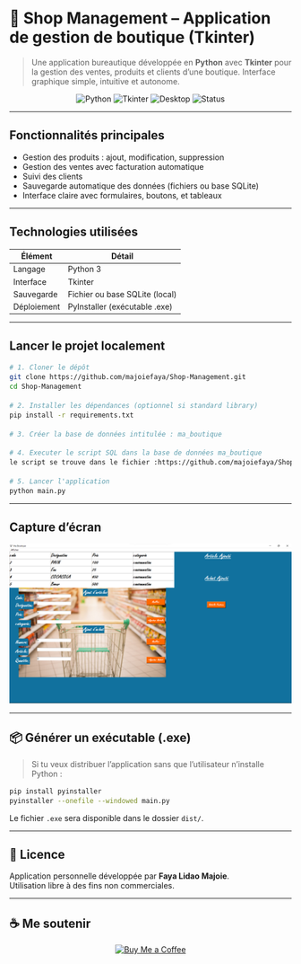 
# 🛒 Shop Management – Application de gestion de boutique (Tkinter)

> Une application bureautique développée en **Python** avec **Tkinter** pour la gestion des ventes, produits et clients d’une boutique. Interface graphique simple, intuitive et autonome.

<p align="center">
  <img src="https://img.shields.io/badge/Python-3776AB?style=flat-square&logo=python&logoColor=white" alt="Python"/>
  <img src="https://img.shields.io/badge/Tkinter-GUI-blue?style=flat-square" alt="Tkinter"/>
  <img src="https://img.shields.io/badge/Type-Bureautique-orange?style=flat-square" alt="Desktop"/>
  <img src="https://img.shields.io/badge/Status-Terminé-brightgreen?style=flat-square" alt="Status"/>
</p>

---

## Fonctionnalités principales

- Gestion des produits : ajout, modification, suppression
- Gestion des ventes avec facturation automatique
- Suivi des clients
- Sauvegarde automatique des données (fichiers ou base SQLite)
- Interface claire avec formulaires, boutons, et tableaux

---

## Technologies utilisées

| Élément         | Détail                         |
|-----------------|---------------------------------|
| Langage         | Python 3                        |
| Interface       | Tkinter                         |
| Sauvegarde      | Fichier ou base SQLite (local)  |
| Déploiement     | PyInstaller (exécutable .exe)   |

---

## Lancer le projet localement

```bash
# 1. Cloner le dépôt
git clone https://github.com/majoiefaya/Shop-Management.git
cd Shop-Management

# 2. Installer les dépendances (optionnel si standard library)
pip install -r requirements.txt 

# 3. Créer la base de données intitulée : ma_boutique

# 4. Executer le script SQL dans la base de données ma_boutique
le script se trouve dans le fichier :https://github.com/majoiefaya/Shop-Management/blob/main/BASE DE DONNE MA BOUTIQUE.txt

# 5. Lancer l'application
python main.py
```

---

## Capture d’écran

<p align="center">
  <img src="https://github.com/majoiefaya/Shop-Management/blob/main/app_presentation.png?raw=true" width="600" alt="Aperçu application"/>
</p>

---

## 📦 Générer un exécutable (.exe)

> Si tu veux distribuer l’application sans que l’utilisateur n’installe Python :

```bash
pip install pyinstaller
pyinstaller --onefile --windowed main.py
```

Le fichier `.exe` sera disponible dans le dossier `dist/`.

---

## 📄 Licence

Application personnelle développée par **Faya Lidao Majoie**.  
Utilisation libre à des fins non commerciales.

---

## ☕ Me soutenir

<p align="center">
  <a href="https://buymeacoffee.com/majoiefaya" target="_blank" rel="noopener noreferrer">
    <img src="https://img.shields.io/badge/Buy%20Me%20a%20Coffee-ffdd00?style=flat-square&logo=buymeacoffee&logoColor=black" alt="Buy Me a Coffee"/>
  </a>
</p>
